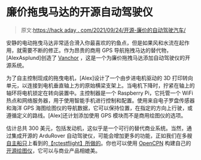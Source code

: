 # 廉价拖曳马达的开源自动驾驶仪

> 原文:[https://hack aday . com/2021/09/24/开源-廉价的自动驾驶汽车/](https://hackaday.com/2021/09/24/open-source-autopilot-for-cheap-trolling-motors/)

安静的电动拖曳马达非常适合滑入你最喜欢的钓鱼点，但是如果风和水流在起作用，就需要不断的修正。作为昂贵的商用 GPS 导航拖拽马达的替代物，[AlexAsplund]创造了 [Vanchor](https://vanchor.org/) ，这是一个为廉价拖拽马达添加自动驾驶仪的开源系统。

为了自主控制现成的拖曳电机，[Alex]设计了一个由步进电机驱动的 3D 打印转向单元，以连接到电机垂直轴上方的原始横梁支架上。当电机下降时，拧紧在轴上的轴环将电机锁定在转向装置中。主控制器是一个 Raspberry Pi，它托管一个 WiFi 热点和网络服务器，用于使用智能手机进行控制和配置。使用来自电子罗盘传感器和海洋 GPS 海图绘图仪的导航数据，它可以保持位置，在指定的方向上行驶，或遵循定义的路线。[Alex]还计划添加使用 GPS 模块而不是商用绘图仪的选项。

估计总共 300 美元，包括发动机，这似乎是一个可行的替代商业系统。当然，通过集成开源的 ArduRover 自动驾驶仪，可能会增加更多的功能，正如我们在多艘[自主船只](https://hackaday.com/2021/09/18/solar-powered-autonomous-tugboat-for-rescuing-autonomous-vessels/)上看到的[【rctestflight】所做的](https://hackaday.com/2021/03/11/drone-boat-sails-seattle/)。你也可以使用 [OpenCPN](https://opencpn.org/index.html) 构建自己的[开源绘图仪](https://hackaday.com/2019/11/04/traffic-updates-on-the-seven-seas-open-source-chart-plotter-using-a-raspberry-pi/)，它可以与商业产品相媲美。